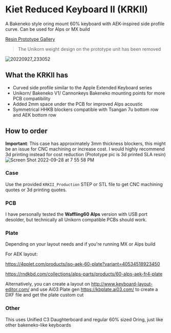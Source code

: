 # Kiet Reduced Keyboard II (KRKII)
A Bakeneko style oring mount 60% keyboard with AEK-inspired side profile curve. Can be used for Alps or MX build

[Resin Prototype Gallery](https://imgur.com/a/Q3PnS54)
> The Unikorn weight design on the prototype unit has been removed

![20220927_233052](https://user-images.githubusercontent.com/55266028/192907995-9cd331c5-f6c7-4920-b4c2-ba855a6618a6.jpg)

## What the KRKII has
- Curved side profile similar to the Apple Extended Keyboard series
- Unikorn/ Bakeneko V1/ Cannonkeys Bakeneko mounting points for more PCB compatibility
- Added 2mm space under the PCB for improved Alps acoustic
- Symmetrical HHKB blockers compatible with Tsangan 7u bottom row and AEK bottom row

## How to order
**Important**: This case has approximately 3mm thickness blockers, this might be an issue for CNC machining or increase cost. I would highly recommend 3d printing instead for cost reduction (Prototype pic is 3d printed SLA resin)
![Screen Shot 2022-09-28 at 7 55 58 PM](https://user-images.githubusercontent.com/55266028/192908699-1d197737-c120-4462-b65d-b277bdc4f208.png)

### Case
Use the provided ``KRKII_Production`` STEP or STL file to get CNC machining quotes or 3d printing quotes.

### PCB
I have personally tested the **Waffling60 Alps** version with USB port desolder, but technically all Unikorn compatible PCBs should work.

### Plate
Depending on your layout needs and if you're running MX or Alps build

For AEK layout:

https://4pplet.com/products/iso-aek-60-plate?variant=40534518923450

https://rndkbd.com/collections/alps-parts/products/60-alps-aek-fr4-plate

Alternatively, you can create a layout on http://www.keyboard-layout-editor.com/ and use Ai03 Plate gen https://kbplate.ai03.com/ to create a DXF file and get the plate custom cut

### Other
This uses Unified C3 Daughterboard and regular 60% sized Oring, just like other bakeneko-like keyboards

